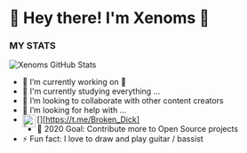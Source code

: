# 🔔 Hey there! I'm Xenoms 👋

### MY STATS ###
![Xenoms GitHub Stats](https://github-readme-stats.vercel.app/api?username=Xenoms&show_icons=true&hide_border=true)
- 🔭 I’m currently working on 🍃
- 🌱 I'm currently studying everything ...
- 👯 I’m looking to collaborate with other content creators
- 🤔 I’m looking for help with ...
- [<img align="left" alt=" | telegram" width="23px" src="https://cdn.jsdelivr.net/npm/simple-icons@v3/icons/telegram.svg" />][https://t.me/Broken_Dick] 
- 🎲 2020 Goal: Contribute more to Open Source projects
- ⚡ Fun fact: I love to draw and play guitar / bassist
